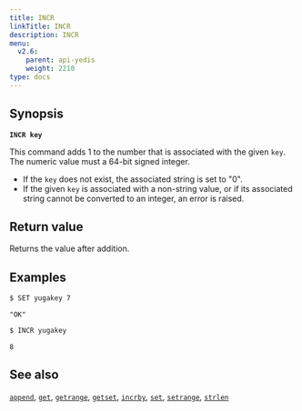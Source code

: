 ```yaml
---
title: INCR
linkTitle: INCR
description: INCR
menu:
  v2.6:
    parent: api-yedis
    weight: 2210
type: docs
---
```


## Synopsis

**`INCR key`**

This command adds 1 to the number that is associated with the given `key`. The numeric value must a 64-bit signed integer.

- If the `key` does not exist, the associated string is set to "0".
- If the given `key` is associated with a non-string value, or if its associated string cannot be converted to an integer, an error is raised.

## Return value

Returns the value after addition.

## Examples

```sh
$ SET yugakey 7
```

```
"OK"
```

```sh
$ INCR yugakey
```

```
8
```

## See also

[`append`](../append/), [`get`](../get/), [`getrange`](../getrange/), [`getset`](../getset/), [`incrby`](../incrby/), [`set`](../set/), [`setrange`](../setrange/), [`strlen`](../strlen/)

